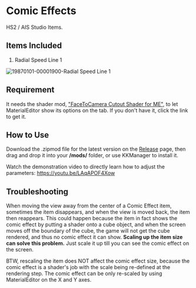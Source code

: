 # Comic Effects
HS2 / AIS Studio Items.

## Items Included
1. Radial Speed Line 1

![19870101-00001900-Radial Speed Line 1](https://github.com/user-attachments/assets/8392cb0e-53b7-4a6e-9d38-84eb4ef27c23)


## Requirement
It needs the shader mod, ["FaceToCamera Cutout Shader for ME"](https://github.com/Blatke/FaceToCamera-Cutout-Shader-for-ME/releases), to let MaterialEditor show its options on the tab. If you don't have it, click the link to get it.

## How to Use
Download the .zipmod file for the latest version on the [Release](https://github.com/Blatke/Comic-Effects/releases) page, then drag and drop it into your **/mods/** folder, or use KKManager to install it.

Watch the demonstration video to directly learn how to adjust the parameters: https://youtu.be/LAqAPOF4Xow

## Troubleshooting
When moving the view away from the center of a Comic Effect item, sometimes the item disappears, and when the view is moved back, the item then reappears. This could happen because the item in fact shows the comic effect by putting a shader onto a cube object, and when the screen moves off the boundary of the cube, the game will not get the cube rendered, and thus no comic effect it can show. **Scaling up the item size can solve this problem.** Just scale it up till you can see the comic effect on the screen. 

BTW, rescaling the item does NOT affect the comic effect size, because the comic effect is a shader's job with the scale being re-defined at the rendering step. The comic effect can be only re-scaled by using MaterialEditor on the X and Y axes. 
